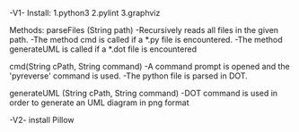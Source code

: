 -V1-
Install:
1.python3
2.pylint
3.graphviz

Methods:
parseFiles (String path)
-Recursively reads all files in the given path. 
-The method cmd is called if a *.py file is encountered.
-The method generateUML is called if a *.dot file is encountered
 

cmd(String cPath, String command)
-A command prompt is opened and the 'pyreverse' command is used.
-The python file is parsed in DOT.

generateUML (String cPath, String command)
-DOT command is used in order to generate an UML diagram in png format


-V2-
install Pillow

